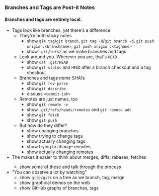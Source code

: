 ### Branches and Tags are Post-it Notes
#### Branches and tags are entirely local.
- Tags look like branches, yet there's a difference
  - They're both sticky notes
    - show `git tag`/`git branch`, `git tag -d`/`git branch -d`, `git push origin :<branchname>`, `git push origin :<tagname>`
    - show `.git/refs/` as we make branches and tags
  - Look around you. Wherever you are, that's `HEAD`
    - show `cat .git/HEAD`
    - show `git status` and `HEAD` after a branch checkout and a tag checkout
  - Branches and tags *name* SHA1s
    - show `git rev-parse`
    - show `git describe`
    - discuss `<commit-ish>`
  - Remotes are just names, too 
    - show `git remote -v`
    - show `.git/refs/heads/remotes` and `git remote add`
    - show `git fetch`
    - show `git push`
  - But how do they differ?
    - show changing branches
    - show trying to change tags
    - show actually changing tags
    - show trying to change remotes
    - show actually changing remotes
- The <commit-ish> makes it easier to think about merges, diffs, rebases, fetches
    - show some of these and talk through the process
- "You can observe a lot by watching"
  - show `gitg/gitk` on a tree as we branch, tag, merge
  - show graphical demos on the web
  - show GitHub graphs of branches, tags

